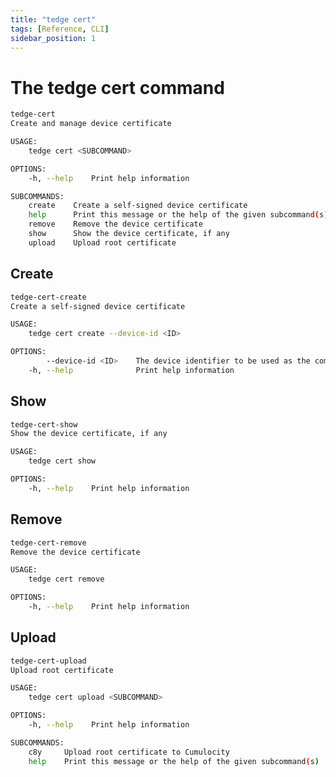 ```yaml
---
title: "tedge cert"
tags: [Reference, CLI]
sidebar_position: 1
---
```


# The tedge cert command

```sh title="tedge cert"
tedge-cert 
Create and manage device certificate

USAGE:
    tedge cert <SUBCOMMAND>

OPTIONS:
    -h, --help    Print help information

SUBCOMMANDS:
    create    Create a self-signed device certificate
    help      Print this message or the help of the given subcommand(s)
    remove    Remove the device certificate
    show      Show the device certificate, if any
    upload    Upload root certificate
```

## Create

```sh title="tedge cert create"
tedge-cert-create 
Create a self-signed device certificate

USAGE:
    tedge cert create --device-id <ID>

OPTIONS:
        --device-id <ID>    The device identifier to be used as the common name for the certificate
    -h, --help              Print help information
```

## Show

```sh title="tedge cert show"
tedge-cert-show 
Show the device certificate, if any

USAGE:
    tedge cert show

OPTIONS:
    -h, --help    Print help information
```

## Remove

```sh title="tedge cert remove"
tedge-cert-remove 
Remove the device certificate

USAGE:
    tedge cert remove

OPTIONS:
    -h, --help    Print help information
```

## Upload

```sh title="tedge cert upload"
tedge-cert-upload 
Upload root certificate

USAGE:
    tedge cert upload <SUBCOMMAND>

OPTIONS:
    -h, --help    Print help information

SUBCOMMANDS:
    c8y     Upload root certificate to Cumulocity
    help    Print this message or the help of the given subcommand(s)
```
